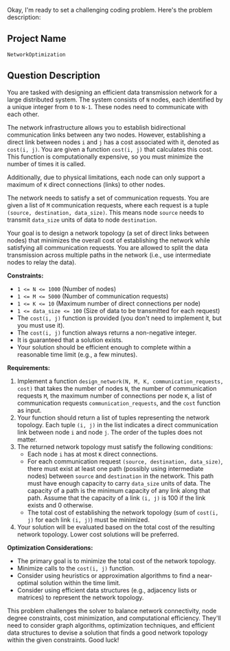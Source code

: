 Okay, I'm ready to set a challenging coding problem. Here's the problem description:

## Project Name

`NetworkOptimization`

## Question Description

You are tasked with designing an efficient data transmission network for a large distributed system. The system consists of `N` nodes, each identified by a unique integer from `0` to `N-1`. These nodes need to communicate with each other.

The network infrastructure allows you to establish bidirectional communication links between any two nodes. However, establishing a direct link between nodes `i` and `j` has a cost associated with it, denoted as `cost(i, j)`. You are given a function `cost(i, j)` that calculates this cost. This function is computationally expensive, so you must minimize the number of times it is called.

Additionally, due to physical limitations, each node can only support a maximum of `K` direct connections (links) to other nodes.

The network needs to satisfy a set of communication requests. You are given a list of `M` communication requests, where each request is a tuple `(source, destination, data_size)`. This means node `source` needs to transmit `data_size` units of data to node `destination`.

Your goal is to design a network topology (a set of direct links between nodes) that minimizes the overall cost of establishing the network while satisfying all communication requests. You are allowed to split the data transmission across multiple paths in the network (i.e., use intermediate nodes to relay the data).

**Constraints:**

*   `1 <= N <= 1000` (Number of nodes)
*   `1 <= M <= 5000` (Number of communication requests)
*   `1 <= K <= 10` (Maximum number of direct connections per node)
*   `1 <= data_size <= 100` (Size of data to be transmitted for each request)
*   The `cost(i, j)` function is provided (you don't need to implement it, but you must use it).
*   The `cost(i, j)` function always returns a non-negative integer.
*   It is guaranteed that a solution exists.
*   Your solution should be efficient enough to complete within a reasonable time limit (e.g., a few minutes).

**Requirements:**

1.  Implement a function `design_network(N, M, K, communication_requests, cost)` that takes the number of nodes `N`, the number of communication requests `M`, the maximum number of connections per node `K`, a list of communication requests `communication_requests`, and the `cost` function as input.
2.  Your function should return a list of tuples representing the network topology. Each tuple `(i, j)` in the list indicates a direct communication link between node `i` and node `j`. The order of the tuples does not matter.
3.  The returned network topology must satisfy the following conditions:
    *   Each node `i` has at most `K` direct connections.
    *   For each communication request `(source, destination, data_size)`, there must exist at least one path (possibly using intermediate nodes) between `source` and `destination` in the network. This path must have enough capacity to carry `data_size` units of data. The capacity of a path is the minimum capacity of any link along that path. Assume that the capacity of a link `(i, j)` is 100 if the link exists and 0 otherwise.
    *   The total cost of establishing the network topology (sum of `cost(i, j)` for each link `(i, j)`) must be minimized.
4.  Your solution will be evaluated based on the total cost of the resulting network topology. Lower cost solutions will be preferred.

**Optimization Considerations:**

*   The primary goal is to minimize the total cost of the network topology.
*   Minimize calls to the `cost(i, j)` function.
*   Consider using heuristics or approximation algorithms to find a near-optimal solution within the time limit.
*   Consider using efficient data structures (e.g., adjacency lists or matrices) to represent the network topology.

This problem challenges the solver to balance network connectivity, node degree constraints, cost minimization, and computational efficiency. They'll need to consider graph algorithms, optimization techniques, and efficient data structures to devise a solution that finds a good network topology within the given constraints. Good luck!
